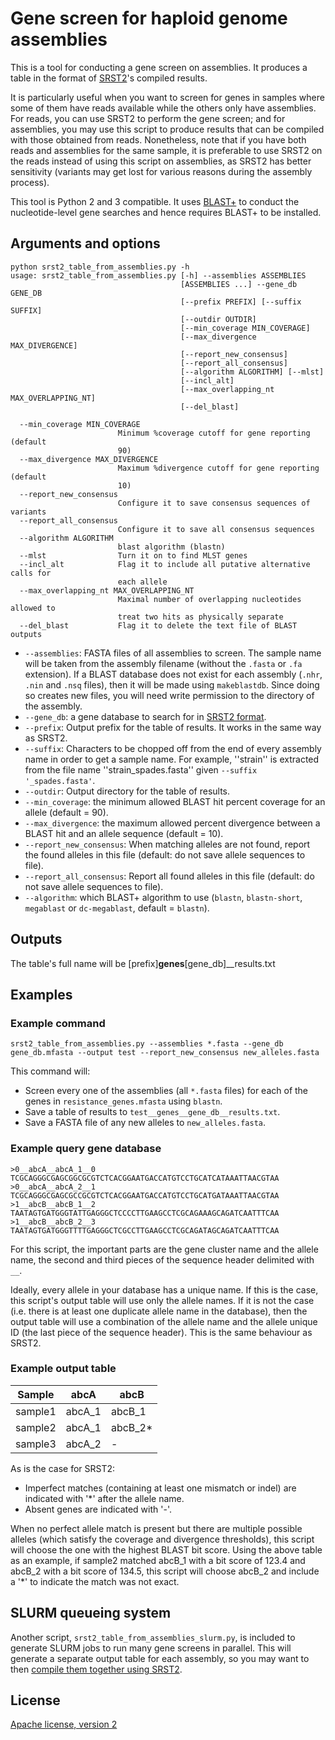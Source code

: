 # Gene screen for haploid genome assemblies

This is a tool for conducting a gene screen on assemblies. It produces a table in the format of [SRST2](https://github.com/katholt/srst2)'s compiled results.

It is particularly useful when you want to screen for genes in samples where some of them have reads available while the others only have assemblies. For reads, you can use SRST2 to perform the gene screen; and for assemblies, you may use this script to produce results that can be compiled with those obtained from reads. Nonetheless, note that if you have both reads and assemblies for the same sample, it is preferable to use SRST2 on the reads instead of using this script on assemblies, as SRST2 has better sensitivity (variants may get lost for various reasons during the assembly process).

This tool is Python 2 and 3 compatible. It uses [BLAST+](http://www.ncbi.nlm.nih.gov/books/NBK279690/) to conduct the nucleotide-level gene searches and hence requires BLAST+ to be installed.

## Arguments and options  

```
python srst2_table_from_assemblies.py -h
usage: srst2_table_from_assemblies.py [-h] --assemblies ASSEMBLIES
                                      [ASSEMBLIES ...] --gene_db GENE_DB
                                      [--prefix PREFIX] [--suffix SUFFIX]
                                      [--outdir OUTDIR]
                                      [--min_coverage MIN_COVERAGE]
                                      [--max_divergence MAX_DIVERGENCE]
                                      [--report_new_consensus]
                                      [--report_all_consensus]
                                      [--algorithm ALGORITHM] [--mlst]
                                      [--incl_alt]
                                      [--max_overlapping_nt MAX_OVERLAPPING_NT]
                                      [--del_blast]

  --min_coverage MIN_COVERAGE
                        Minimum %coverage cutoff for gene reporting (default
                        90)
  --max_divergence MAX_DIVERGENCE
                        Maximum %divergence cutoff for gene reporting (default
                        10)
  --report_new_consensus
                        Configure it to save consensus sequences of variants
  --report_all_consensus
                        Configure it to save all consensus sequences
  --algorithm ALGORITHM
                        blast algorithm (blastn)
  --mlst                Turn it on to find MLST genes
  --incl_alt            Flag it to include all putative alternative calls for
                        each allele
  --max_overlapping_nt MAX_OVERLAPPING_NT
                        Maximal number of overlapping nucleotides allowed to
                        treat two hits as physically separate
  --del_blast           Flag it to delete the text file of BLAST outputs
```

* `--assemblies`: FASTA files of all assemblies to screen.  The sample name will be taken from the assembly filename (without the `.fasta` or `.fa` extension).  If a BLAST database does not exist for each assembly (`.nhr`, `.nin` and `.nsq` files), then it will be made using `makeblastdb`.  Since doing so creates new files, you will need write permission to the directory of the assembly.
* `--gene_db`: a gene database to search for in [SRST2 format](https://github.com/katholt/srst2#generating-srst2-compatible-clustered-database-from-raw-sequences).
* `--prefix`: Output prefix for the table of results. It works in the same way as SRST2.
* `--suffix`: Characters to be chopped off from the end of every assembly name in order to get a sample name. For example, ''strain'' is extracted from the file name ''strain_spades.fasta'' given `--suffix '_spades.fasta'`.  
* `--outdir`: Output directory for the table of results.
* `--min_coverage`: the minimum allowed BLAST hit percent coverage for an allele (default = 90).
* `--max_divergence`: the maximum allowed percent divergence between a BLAST hit and an allele sequence (default = 10).
* `--report_new_consensus`: When matching alleles are not found, report the found alleles in this file (default: do not save allele sequences to file).
* `--report_all_consensus`: Report all found alleles in this file (default: do not save allele sequences to file).
* `--algorithm`: which BLAST+ algorithm to use (`blastn`, `blastn-short`, `megablast` or `dc-megablast`, default = `blastn`).

## Outputs
The table's full name will be [prefix]__genes__[gene_db]__results.txt

## Examples

### Example command

`srst2_table_from_assemblies.py --assemblies *.fasta --gene_db gene_db.mfasta --output test --report_new_consensus new_alleles.fasta`

This command will:
* Screen every one of the assemblies (all `*.fasta` files) for each of the genes in `resistance_genes.mfasta` using `blastn`.
* Save a table of results to `test__genes__gene_db__results.txt`.
* Save a FASTA file of any new alleles to `new_alleles.fasta`.

### Example query gene database

```
>0__abcA__abcA_1__0
TCGCAGGGCGAGCGGCGCGTCTCACGGAATGACCATGTCCTGCATCATAAATTAACGTAA
>0__abcA__abcA_2__1
TCGCAGGGCGAGCGCCGCGTCTCACGGAATGACCATGTCCTGCATGATAAATTAACGTAA
>1__abcB__abcB_1__2
TAATAGTGATGGGTATTGAGGGCTCCCCTTGAAGCCTCGCAGAAAGCAGATCAATTTCAA
>1__abcB__abcB_2__3
TAATAGTGATGGGTTTTGAGGGCTCGCCTTGAAGCCTCGCAGATAGCAGATCAATTTCAA
```

For this script, the important parts are the gene cluster name and the allele name, the second and third pieces of the sequence header delimited with `__`.

Ideally, every allele in your database has a unique name.  If this is the case, this script's output table will use only the allele names.  If it is not the case (i.e. there is at least one duplicate allele name in the database), then the output table will use a combination of the allele name and the allele unique ID (the last piece of the sequence header).  This is the same behaviour as SRST2.

### Example output table

Sample | abcA | abcB
--- | --- | --- |
sample1 | abcA_1 | abcB_1 |
sample2 | abcA_1 | abcB_2* |
sample3 | abcA_2 | - |

As is the case for SRST2:
* Imperfect matches (containing at least one mismatch or indel) are indicated with '*' after the allele name.
* Absent genes are indicated with '-'.

When no perfect allele match is present but there are multiple possible alleles (which satisfy the coverage and divergence thresholds), this script will choose the one with the highest BLAST bit score.  Using the above table as an example, if sample2 matched abcB_1 with a bit score of 123.4 and abcB_2 with a bit score of 134.5, this script will choose abcB_2 and include a '*' to indicate the match was not exact.

## SLURM queueing system

Another script, `srst2_table_from_assemblies_slurm.py`, is included to generate SLURM jobs to run many gene screens in parallel.  This will generate a separate output table for each assembly, so you may want to then [compile them together using SRST2](https://github.com/katholt/srst2#running-lots-of-jobs-and-compiling-results).

## License

[Apache license, version 2](http://www.apache.org/licenses/LICENSE-2.0)
